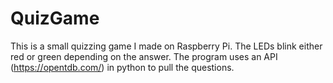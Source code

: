 # QuizGame

This is a small quizzing game I made on Raspberry Pi.
The LEDs blink either red or green depending on the answer.
The program uses an API (https://opentdb.com/) in python to pull the questions.
